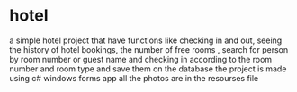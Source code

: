 # hotel
a simple hotel project that  have functions like checking in and out, seeing the history  of  hotel bookings, the number of free rooms , search for person by room number or guest name and checking in according to the room number and room type and save them on the database
the project is made using c#  windows forms app  all the photos are in the resourses file

